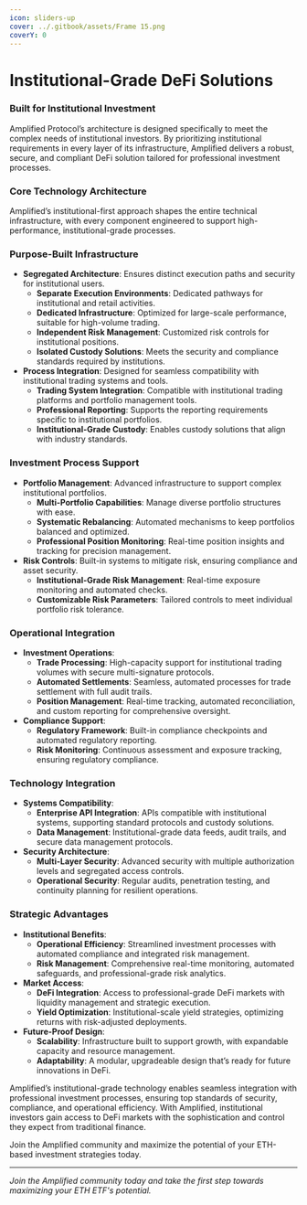 ```yaml
---
icon: sliders-up
cover: ../.gitbook/assets/Frame 15.png
coverY: 0
---
```


# Institutional-Grade DeFi Solutions

### **Built for Institutional Investment**

Amplified Protocol’s architecture is designed specifically to meet the complex needs of institutional investors. By prioritizing institutional requirements in every layer of its infrastructure, Amplified delivers a robust, secure, and compliant DeFi solution tailored for professional investment processes.

### **Core Technology Architecture**

Amplified’s institutional-first approach shapes the entire technical infrastructure, with every component engineered to support high-performance, institutional-grade processes.

### **Purpose-Built Infrastructure**

* **Segregated Architecture**: Ensures distinct execution paths and security for institutional users.
  * **Separate Execution Environments**: Dedicated pathways for institutional and retail activities.
  * **Dedicated Infrastructure**: Optimized for large-scale performance, suitable for high-volume trading.
  * **Independent Risk Management**: Customized risk controls for institutional positions.
  * **Isolated Custody Solutions**: Meets the security and compliance standards required by institutions.
* **Process Integration**: Designed for seamless compatibility with institutional trading systems and tools.
  * **Trading System Integration**: Compatible with institutional trading platforms and portfolio management tools.
  * **Professional Reporting**: Supports the reporting requirements specific to institutional portfolios.
  * **Institutional-Grade Custody**: Enables custody solutions that align with industry standards.

### **Investment Process Support**

* **Portfolio Management**: Advanced infrastructure to support complex institutional portfolios.
  * **Multi-Portfolio Capabilities**: Manage diverse portfolio structures with ease.
  * **Systematic Rebalancing**: Automated mechanisms to keep portfolios balanced and optimized.
  * **Professional Position Monitoring**: Real-time position insights and tracking for precision management.
* **Risk Controls**: Built-in systems to mitigate risk, ensuring compliance and asset security.
  * **Institutional-Grade Risk Management**: Real-time exposure monitoring and automated checks.
  * **Customizable Risk Parameters**: Tailored controls to meet individual portfolio risk tolerance.

### **Operational Integration**

* **Investment Operations**:
  * **Trade Processing**: High-capacity support for institutional trading volumes with secure multi-signature protocols.
  * **Automated Settlements**: Seamless, automated processes for trade settlement with full audit trails.
  * **Position Management**: Real-time tracking, automated reconciliation, and custom reporting for comprehensive oversight.
* **Compliance Support**:
  * **Regulatory Framework**: Built-in compliance checkpoints and automated regulatory reporting.
  * **Risk Monitoring**: Continuous assessment and exposure tracking, ensuring regulatory compliance.

### **Technology Integration**

* **Systems Compatibility**:
  * **Enterprise API Integration**: APIs compatible with institutional systems, supporting standard protocols and custody solutions.
  * **Data Management**: Institutional-grade data feeds, audit trails, and secure data management protocols.
* **Security Architecture**:
  * **Multi-Layer Security**: Advanced security with multiple authorization levels and segregated access controls.
  * **Operational Security**: Regular audits, penetration testing, and continuity planning for resilient operations.

### **Strategic Advantages**

* **Institutional Benefits**:
  * **Operational Efficiency**: Streamlined investment processes with automated compliance and integrated risk management.
  * **Risk Management**: Comprehensive real-time monitoring, automated safeguards, and professional-grade risk analytics.
* **Market Access**:
  * **DeFi Integration**: Access to professional-grade DeFi markets with liquidity management and strategic execution.
  * **Yield Optimization**: Institutional-scale yield strategies, optimizing returns with risk-adjusted deployments.
* **Future-Proof Design**:
  * **Scalability**: Infrastructure built to support growth, with expandable capacity and resource management.
  * **Adaptability**: A modular, upgradeable design that’s ready for future innovations in DeFi.

Amplified’s institutional-grade technology enables seamless integration with professional investment processes, ensuring top standards of security, compliance, and operational efficiency. With Amplified, institutional investors gain access to DeFi markets with the sophistication and control they expect from traditional finance.

Join the Amplified community and maximize the potential of your ETH-based investment strategies today.

***

_Join the Amplified community today and take the first step towards maximizing your ETH ETF's potential._

